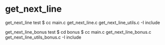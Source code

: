 # get_next_line

get_next_line test
$ cc main.c get_next_line.c get_next_line_utils.c -I include

get_next_line_bonus test
$ cd bonus 
$ cc main.c get_next_line_bonus.c get_next_line_utils_bonus.c -I include

